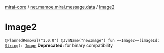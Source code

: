 [mirai-core](../index.md) / [net.mamoe.mirai.message.data](index.md) / [Image2](./-image2.md)

# Image2

`@PlannedRemoval("1.0.0") @JvmName("newImage") fun ~~Image2~~(imageId: `[`String`](https://kotlinlang.org/api/latest/jvm/stdlib/kotlin/-string/index.html)`): `[`Image`](-image/index.md)
**Deprecated:** for binary compatibility

